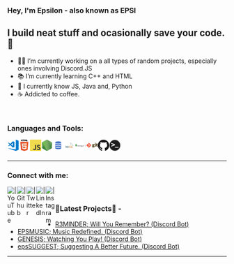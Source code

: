 ### Hey, I'm Epsilon - also known as EPSI 

## I build neat stuff and ocasionally save your code. 🤖
- 👨‍💻 I’m currently working on a all types of random projects, especially ones involving Discord.JS
- 📚 I’m currently learning C++ and HTML
- 🤔 I currently know JS, Java and, Python
- ☕ Addicted to coffee.

<br />

### Languages and Tools:

[<img align="left" alt="Visual Studio Code" width="26px" src="https://raw.githubusercontent.com/github/explore/80688e429a7d4ef2fca1e82350fe8e3517d3494d/topics/visual-studio-code/visual-studio-code.png" />][webdevplaylist]
[<img align="left" alt="HTML5" width="26px" src="https://raw.githubusercontent.com/github/explore/80688e429a7d4ef2fca1e82350fe8e3517d3494d/topics/html/html.png" />][webdevplaylist]
[<img align="left" alt="JavaScript" width="26px" src="https://raw.githubusercontent.com/github/explore/80688e429a7d4ef2fca1e82350fe8e3517d3494d/topics/javascript/javascript.png" />][webdevplaylist]
[<img align="left" alt="Node.js" width="26px" src="https://raw.githubusercontent.com/github/explore/80688e429a7d4ef2fca1e82350fe8e3517d3494d/topics/nodejs/nodejs.png" />][webdevplaylist]
[<img align="left" alt="SQL" width="26px" src="https://raw.githubusercontent.com/github/explore/80688e429a7d4ef2fca1e82350fe8e3517d3494d/topics/sql/sql.png" />][webdevplaylist]
[<img align="left" alt="MySQL" width="26px" src="https://raw.githubusercontent.com/github/explore/80688e429a7d4ef2fca1e82350fe8e3517d3494d/topics/mysql/mysql.png" />][webdevplaylist]
[<img align="left" alt="MongoDB" width="26px" src="https://raw.githubusercontent.com/github/explore/80688e429a7d4ef2fca1e82350fe8e3517d3494d/topics/mongodb/mongodb.png" />][webdevplaylist]
[<img align="left" alt="Git" width="26px" src="https://raw.githubusercontent.com/github/explore/80688e429a7d4ef2fca1e82350fe8e3517d3494d/topics/git/git.png" />][webdevplaylist]
[<img align="left" alt="GitHub" width="26px" src="https://raw.githubusercontent.com/github/explore/78df643247d429f6cc873026c0622819ad797942/topics/github/github.png" />][webdevplaylist]
[<img align="left" alt="HTML5" width="26px" src="https://raw.githubusercontent.com/github/explore/80688e429a7d4ef2fca1e82350fe8e3517d3494d/topics/terminal/terminal.png" />][webdevplaylist]

<br />
<br />

---

### Connect with me:

[<img align="left" alt=" | YouTube" width="22px" src="https://cdn.jsdelivr.net/npm/simple-icons@v3/icons/youtube.svg" />][youtube]
[<img align="left" alt=" | Github" width="22px" src="https://github.githubassets.com/images/modules/logos_page/GitHub-Mark.png" />][Github]
[<img align="left" alt=" | Twitter" width="22px" src="https://cdn.jsdelivr.net/npm/simple-icons@v3/icons/twitter.svg" />][twitter]
[<img align="left" alt="| LinkedIn" width="22px" src="https://cdn.jsdelivr.net/npm/simple-icons@v3/icons/linkedin.svg" />][linkedin]
[<img align="left" alt=" | Instagram" width="22px" src="https://cdn.jsdelivr.net/npm/simple-icons@v3/icons/instagram.svg" />][instagram]

<br />

### 🚧Latest Projects🚧 -

<!-- BLOG-POST-LIST:START -->
- [R3MINDER; Will You Remember? (Discord Bot)](https://i.gyazo.com/3e7ce89c6ef934e841575652177d5ac4.png)
- [EPSMUSIC; Music Redefined. (Discord Bot)](https://i.gyazo.com/984139eac047b40200324b44a7ee0708.png)
- [GENESIS; Watching You Play! (Discord Bot)](https://dev.to/codestackr/regular-expressions-regex-crash-course-248n)
- [epsSUGGEST; Suggesting A Better Future. (Discord Bot)](https://i.gyazo.com/55e9b52530d9180a1bae2f78bb5d4b39.png)
<!-- BLOG-POST-LIST:END -->

---

[youtube]: https://www.youtube.com/channel/UCggfOK6IfmHQjdqJr15EufA?view_as=subscriber
[twitter]: blank:blank
[linkedin]: blank:blank
[instagram]: blank:blank
[Github]: https://github.com/DevEpsilon
[webdevplaylist]: blank:blank

